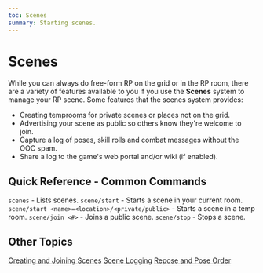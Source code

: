 ```yaml
---
toc: Scenes
summary: Starting scenes.
---
```

# Scenes

While you can always do free-form RP on the grid or in the RP room, there are a variety of features available to you if you use the **Scenes** system to manage your RP scene.  Some features that the scenes system provides:

* Creating temprooms for private scenes or places not on the grid.
* Advertising your scene as public so others know they're welcome to join.
* Capture a log of poses, skill rolls and combat messages without the OOC spam.
* Share a log to the game's web portal and/or wiki (if enabled).

## Quick Reference - Common Commands

`scenes` - Lists scenes.
`scene/start` - Starts a scene in your current room.
`scene/start <name>=<location>/<private/public>` - Starts a scene in a temp room.
`scene/join <#>` - Joins a public scene.
`scene/stop` - Stops a scene.

## Other Topics

[Creating and Joining Scenes](/help/scenes/creating)
[Scene Logging](/help/scenes/logging)
[Repose and Pose Order](/help/scenes/repose)